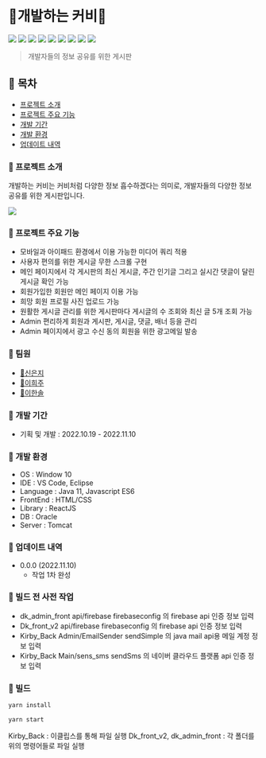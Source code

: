 # :cake:개발하는 커비:cake:
<img src="https://img.shields.io/badge/Apache Tomcat-F8DC75?style=flat-square&logo=Apache Tomcat&logoColor=white"/> <img src="https://img.shields.io/badge/Javascript-F7DF1E?style=flat-square&logo=Javascript&logoColor=white"/> <img src="https://img.shields.io/badge/React-61DAFB?style=flat-square&logo=React&logoColor=white"/> <img src="https://img.shields.io/badge/HTML5-E34F26?style=flat-square&logo=HTML5&logoColor=white"/> <img src="https://img.shields.io/badge/Sass-CC6699?style=flat-square&logo=Sass&logoColor=white"/> <img src="https://img.shields.io/badge/Oracle-F80000?style=flat-square&logo=Oracle&logoColor=white"/> <img src="https://img.shields.io/badge/Firebase-FFCA28?style=flat-square&logo=firebase&logoColor=white"/> <img src="https://img.shields.io/badge/Visual Studio Code-007ACC?style=flat-square&logo=Visual Studio Code&logoColor=white"/> <img src="https://img.shields.io/badge/Eclipse IDE-2C2255?style=flat-square&logo=Eclipse IDE&logoColor=white"/> 

> 개발자들의 정보 공유를 위한 게시판  



## :cherries: 목차

- [프로젝트 소개](#프로젝트-소개)
- [프로젝트 주요 기능](#프로젝트-주요-기능)
- [개발 기간](#개발-기간)
- [개발 환경](#개발-환경)
- [업데이트 내역](#업데이트-내역)

### :cherries: 프로젝트 소개
개발하는 커비는 커비처럼 다양한 정보 흡수하겠다는 의미로,
개발자들의 다양한 정보 공유를 위한 게시판입니다.



![](../header.png)

### :cherries: 프로젝트 주요 기능
- 모바일과 아이패드 환경에서 이용 가능한 미디어 쿼리 적용
- 사용자 편의를 위한 게시글 무한 스크롤 구현
- 메인 페이지에서 각 게시판의 최신 게시글, 주간 인기글 그리고 실시간 댓글이 달린 게시글 확인 가능
- 회원가입한 회원만 메인 페이지 이용 가능
- 희망 회원 프로필 사진 업로드 가능
- 원활한 게시글 관리를 위한 게시판마다 게시글의 수 조회와 최신 글 5개 조회 가능
- Admin 편리하게 회원과 게시판, 게시글, 댓글, 배너 등을 관리
- Admin 페이지에서 광고 수신 동의 회원을 위한 광고메일 발송

### :cherries: 팀원
- [:rabbit2:신은지](https://github.com/eunjishinrabbit)
- [:dolphin:이희주](https://github.com/brownsally2)
- [:hatched_chick:이한솔](https://github.com/solsol529)

### :cherries: 개발 기간
- 기획 및 개발 : 2022.10.19 - 2022.11.10

### :cherries: 개발 환경
- OS : Window 10
- IDE : VS Code, Eclipse
- Language : Java 11, Javascript ES6
- FrontEnd : HTML/CSS
- Library : ReactJS
- DB : Oracle
- Server : Tomcat

### :cherries: 업데이트 내역
- 0.0.0 (2022.11.10)
  - 작업 1차 완성
  

### :cherries: 빌드 전 사전 작업
- dk_admin_front api/firebase firebaseconfig 의 firebase api 인증 정보 입력
- Dk_front_v2 api/firebase firebaseconfig 의 firebase api 인증 정보 입력
- Kirby_Back Admin/EmailSender sendSimple 의 java mail api용 메일 계정 정보 입력 
- Kirby_Back Main/sens_sms sendSms 의 네이버 클라우드 플랫폼 api 인증 정보 입력

### :cherries: 빌드

```sh
yarn install
```
```sh
yarn start
```
Kirby_Back : 이클립스를 통해 파일 실행
Dk_front_v2, dk_admin_front : 각 폴더를 위의 명령어들로 파일 실행

